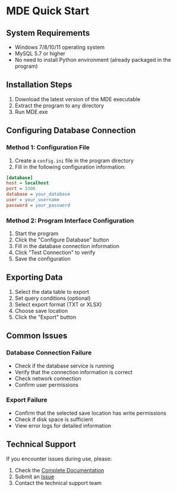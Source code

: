 # MDE Quick Start

## System Requirements

- Windows 7/8/10/11 operating system
- MySQL 5.7 or higher
- No need to install Python environment (already packaged in the program)

## Installation Steps

1. Download the latest version of the MDE executable
2. Extract the program to any directory
3. Run MDE.exe

## Configuring Database Connection

### Method 1: Configuration File

1. Create a `config.ini` file in the program directory
2. Fill in the following configuration information:
```ini
[database]
host = localhost
port = 3306
database = your_database
user = your_username
password = your_password
```

### Method 2: Program Interface Configuration

1. Start the program
2. Click the "Configure Database" button
3. Fill in the database connection information
4. Click "Test Connection" to verify
5. Save the configuration

## Exporting Data

1. Select the data table to export
2. Set query conditions (optional)
3. Select export format (TXT or XLSX)
4. Choose save location
5. Click the "Export" button

## Common Issues

### Database Connection Failure

- Check if the database service is running
- Verify that the connection information is correct
- Check network connection
- Confirm user permissions

### Export Failure

- Confirm that the selected save location has write permissions
- Check if disk space is sufficient
- View error logs for detailed information

## Technical Support

If you encounter issues during use, please:

1. Check the [Complete Documentation](/en/docs/MDE/)
2. Submit an [Issue](https://github.com/your-repo/MDE/issues)
3. Contact the technical support team 